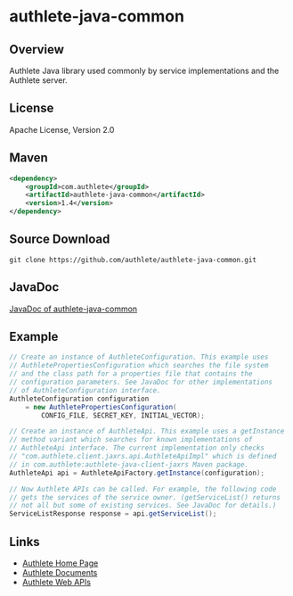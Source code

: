 authlete-java-common
====================

Overview
--------

Authlete Java library used commonly by service implementations and
the Authlete server.


License
-------

Apache License, Version 2.0


Maven
-----

```xml
<dependency>
    <groupId>com.authlete</groupId>
    <artifactId>authlete-java-common</artifactId>
    <version>1.4</version>
</dependency>
```


Source Download
---------------

    git clone https://github.com/authlete/authlete-java-common.git


JavaDoc
-------

[JavaDoc of authlete-java-common](http://authlete.github.io/authlete-java-common/)


Example
-------

```java
// Create an instance of AuthleteConfiguration. This example uses
// AuthletePropertiesConfiguration which searches the file system
// and the class path for a properties file that contains the
// configuration parameters. See JavaDoc for other implementations
// of AuthleteConfiguration interface.
AuthleteConfiguration configuration
    = new AuthletePropertiesConfiguration(
        CONFIG_FILE, SECRET_KEY, INITIAL_VECTOR);

// Create an instance of AuthleteApi. This example uses a getInstance
// method variant which searches for known implementations of
// AuthleteApi interface. The current implementation only checks
// "com.authlete.client.jaxrs.api.AuthleteApiImpl" which is defined
// in com.authlete:authlete-java-client-jaxrs Maven package.
AuthleteApi api = AuthleteApiFactory.getInstance(configuration);

// Now Authlete APIs can be called. For example, the following code
// gets the services of the service owner. (getServiceList() returns
// not all but some of existing services. See JavaDoc for details.)
ServiceListResponse response = api.getServiceList();
```


Links
-----

* [Authlete Home Page](https://www.authlete.com/)
* [Authlete Documents](https://www.authlete.com/documents.html)
* [Authlete Web APIs](https://www.authlete.com/authlete_web_apis.html)
